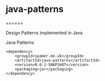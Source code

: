 # java-patterns
======

Design Patterns implemented in Java

Java Patterns

	<dependency>
		<groupId>spamer.me.uk</groupId>
		<artifactId>java-patterns</artifactId>
		<version>0.0.1-SNAPSHOT</version>
		<packaging>jar</packaging>
	</dependency>
